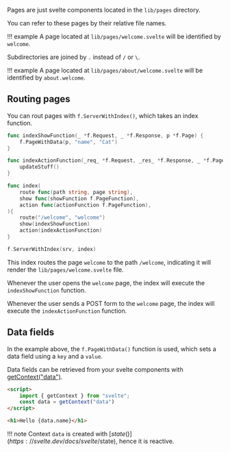 Pages are just svelte components located in the `lib/pages` directory.

You can refer to these pages by their relative file names.

!!! example
	A page located at `lib/pages/welcome.svelte` will be identified by `welcome`.

Subdirectories are joined by `.` instead of `/` or `\`.

!!! example
	A page located at `lib/pages/about/welcome.svelte` will be identified by `about.welcome`.


## Routing pages

You can rout pages with `f.ServerWithIndex()`, which takes an index function.

```go
func indexShowFunction(_ *f.Request, _ *f.Response, p *f.Page) {
	f.PageWithData(p, "name", "Cat")
}

func indexActionFunction(_req_ *f.Request, _res_ *f.Response, _ *f.Page) {
	updateStuff()
}

func index(
	route func(path string, page string),
	show func(showFunction f.PageFunction),
	action func(actionFunction f.PageFunction),
){
	route("/welcome", "welcome")
	show(indexShowFunction)
	action(indexActionFunction)	
}
```

```go
f.ServerWithIndex(srv, index)
```

This index routes the page `welcome` to the path `/welcome`, indicating it will render the `lib/pages/welcome.svelte` file.

Whenever the user opens the `welcome` page, the index will execute the `indexShowFunction` function.

Whenever the user sends a POST form to the `welcome` page, the index will execute the `indexActionFunction` function.

## Data fields

In the example above, the `f.PageWithData()` function is used, which sets a data field using a `key` and a `value`.

Data fields can be retrieved from your svelte components with [getContext("data")](https://svelte.dev/docs/svelte/svelte#getContext).

```html
<script>
    import { getContext } from "svelte";
    const data = getContext("data")
</script>

<h1>Hello {data.name}</h1>
```

!!! note
	Context `data` is created with [$state()](https://svelte.dev/docs/svelte/$state), hence it is reactive.